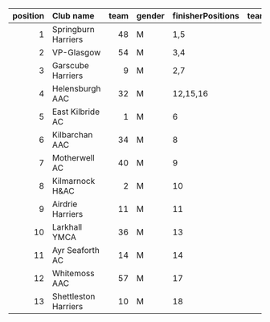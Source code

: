 |   position | Club name            |   team | gender   | finisherPositions   |   teamPoints |   penaltyPoints |   totalPoints |   totalFinishers | Website                               |
|-----------:|:---------------------|-------:|:---------|:--------------------|-------------:|----------------:|--------------:|-----------------:|:--------------------------------------|
|          1 | Springburn Harriers  |     48 | M        | 1,5                 |            6 |              28 |            34 |                2 | https://www.springburnharriers.co.uk/ |
|          2 | VP-Glasgow           |     54 | M        | 3,4                 |            7 |              28 |            35 |                2 | https://www.vp-glasgow.com            |
|          3 | Garscube Harriers    |      9 | M        | 2,7                 |            9 |              28 |            37 |                2 | https://www.garscubeharriers.org.uk/  |
|          4 | Helensburgh AAC      |     32 | M        | 12,15,16            |           43 |               0 |            43 |                3 | https://www.helensburghaac.com/       |
|          5 | East Kilbride AC     |      1 | M        | 6                   |            6 |              56 |            62 |                1 | http://www.ekac.org.uk/               |
|          6 | Kilbarchan AAC       |     34 | M        | 8                   |            8 |              56 |            64 |                1 | https://kilbarchanaac.org.uk/         |
|          7 | Motherwell AC        |     40 | M        | 9                   |            9 |              56 |            65 |                1 | https://motherwellac.com/             |
|          8 | Kilmarnock H&AC      |      2 | M        | 10                  |           10 |              56 |            66 |                1 | http://www.kilmarnockharriers.com/    |
|          9 | Airdrie Harriers     |     11 | M        | 11                  |           11 |              56 |            67 |                1 | http://airdrieharriers.org/           |
|         10 | Larkhall YMCA        |     36 | M        | 13                  |           13 |              56 |            69 |                1 | https://www.larkhallymcaharriers.org  |
|         11 | Ayr Seaforth AC      |     14 | M        | 14                  |           14 |              56 |            70 |                1 | https://www.ayrseaforth.co.uk/        |
|         12 | Whitemoss AAC        |     57 | M        | 17                  |           17 |              56 |            73 |                1 | https://whitemossaac.co.uk/           |
|         13 | Shettleston Harriers |     10 | M        | 18                  |           18 |              56 |            74 |                1 | http://shettlestonharriers.org.uk/    |